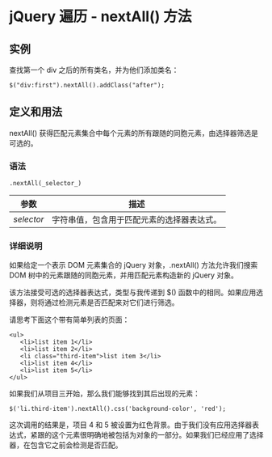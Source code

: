 # jQuery 遍历 - nextAll() 方法



## 实例

查找第一个 div 之后的所有类名，并为他们添加类名：

```
$("div:first").nextAll().addClass("after");

```

## 定义和用法

nextAll() 获得匹配元素集合中每个元素的所有跟随的同胞元素，由选择器筛选是可选的。

### 语法

```
.nextAll(_selector_)
```

| 参数 | 描述 |
| --- | --- |
| _selector_ | 字符串值，包含用于匹配元素的选择器表达式。 |

### 详细说明

如果给定一个表示 DOM 元素集合的 jQuery 对象，.nextAll() 方法允许我们搜索 DOM 树中的元素跟随的同胞元素，并用匹配元素构造新的 jQuery 对象。

该方法接受可选的选择器表达式，类型与我传递到 $() 函数中的相同。如果应用选择器，则将通过检测元素是否匹配来对它们进行筛选。

请思考下面这个带有简单列表的页面：

```
<ul>
   <li>list item 1</li>
   <li>list item 2</li>
   <li class="third-item">list item 3</li>
   <li>list item 4</li>
   <li>list item 5</li>
</ul>

```

如果我们从项目三开始，那么我们能够找到其后出现的元素：

```
$('li.third-item').nextAll().css('background-color', 'red');
```

这次调用的结果是，项目 4 和 5 被设置为红色背景。由于我们没有应用选择器表达式，紧跟的这个元素很明确地被包括为对象的一部分。如果我们已经应用了选择器，在包含它之前会检测是否匹配。




